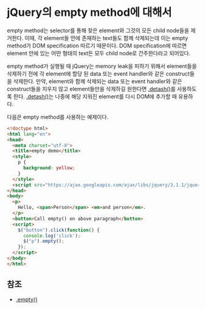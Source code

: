 # jQuery의 empty method에 대해서

empty method는 selector를 통해 찾은 element와 그것의 모든 child node들을 제거한다.
이때, 각 element들 안에 존재하는 text들도 함께 삭제되는데 이는 empty method가 DOM specification 따르기 때문이다. DOM specification에 따르면 element 안에 있는 어떤 형태의 text든 모두 child node로 간주한다라고 되어있다.  

empty method가 실행될 때 jQuery는 memory leak을 피하기 위해서 element들을 삭제하기 전에 각 element에 할당 된 data 또는 event handler와 같은 construct들을 삭제한다. 만약, element와 함께 삭제되는 data 또는 event handler와 같은 construct들을 지우지 않고 element들만을 삭제하길 원한다면 [.detash()](https://api.jquery.com/detach/)를 사용하도록 한다. [.detash()](https://api.jquery.com/detach/)는 나중에 해당 지워진 element를 다시 DOM에 추가할 때 유용하다.

다음은 empty method를 사용하는 예제이다.

```html
<!doctype html>
<html lang="en">
<head>
  <meta charset="utf-8">
  <title>empty demo</title>
  <style>
    p {
      background: yellow;
    }
  </style>
  <script src="https://ajax.googleapis.com/ajax/libs/jquery/3.1.1/jquery.min.js"></script>
</head>
<body>
  <p>
    Hello, <span>Person</span> <em>and person</em>.
  </p>
  <button>Call empty() on above paragraph</button>
  <script>
    $("button").click(function() {
      console.log('click');
      $("p").empty();
    });
  </script>
</body>
</html>
```

## 참조

* [.empty()](https://api.jquery.com/empty/)
